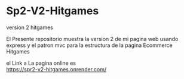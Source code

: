 # Sp2-V2-Hitgames
version 2 hitgames 

El Presente repositorio muestra la version 2 de mi pagina web usando express y el patron mvc para la estructura de la pagina Ecommerce Hitgames

el Link a La pagina online  es   
https://spr2-v2-hitgames.onrender.com/
